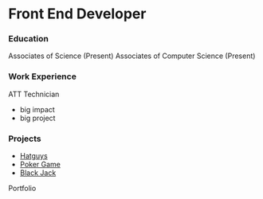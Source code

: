 # Front End Developer

### Education
Associates of Science (Present)
Associates of Computer Science (Present)

### Work Experience
ATT Technician
- big impact
- big project

### Projects
- [Hatguys](https://joel-hdz.github.io/Hatguys/)
- [Poker Game](https://joel-hdz.github.io/Poker/)
- [Black Jack](https://joel-hdz.github.io/Cards/)





Portfolio

